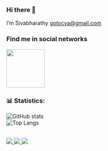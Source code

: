 ### Hi there 👋

<!--
**gotocva/gotocva** is a ✨ _special_ ✨ repository because its `README.md` (this file) appears on your GitHub profile.

Here are some ideas to get you started:

- 🔭 I’m currently working on ...
- 🌱 I’m currently learning ...
- 👯 I’m looking to collaborate on ...
- 🤔 I’m looking for help with ...
- 💬 Ask me about ...
- 📫 How to reach me: ...
- 😄 Pronouns: ...
- ⚡ Fun fact: ...
-->

I’m Sivabharathy <gotocva@gmail.com>

### Find me in social networks

[<img height="100" width="100" src="https://upload.wikimedia.org/wikipedia/commons/thumb/0/01/LinkedIn_Logo.svg/1200px-LinkedIn_Logo.svg.png">](https://www.linkedin.com/in/gotocva)

### 📊 Statistics: 
![GitHub stats](https://github-readme-stats.vercel.app/api?username=gotocva&show_icons=true) 
<br>
![Top Langs](https://github-readme-stats.vercel.app/api/top-langs/?username=gotocva)
 
<br>
<a href="https://badges.pufler.dev">
  <img src="https://badges.pufler.dev/visits/gotocva/gotocva?style=flat-square&color=blue&logo=github">
</a>
<a href="https://badges.pufler.dev">
  <img src="https://badges.pufler.dev/years/gotocva?style=flat-square&color=blue&logo=github">
</a>
<a href="https://badges.pufler.dev">
  <img src="https://badges.pufler.dev/repos/gotocva?style=flat-square&color=blue&logo=github">
</a>
